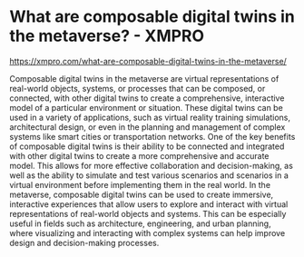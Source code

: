 # What are composable digital twins in the metaverse? - XMPRO

https://xmpro.com/what-are-composable-digital-twins-in-the-metaverse/

Composable digital twins in the metaverse are virtual representations of real-world objects, systems, or processes that can be composed, or connected, with other digital twins to create a comprehensive, interactive model of a particular environment or situation.
These digital twins can be used in a variety of applications, such as virtual reality training simulations, architectural design, or even in the planning and management of complex systems like smart cities or transportation networks.
One of the key benefits of composable digital twins is their ability to be connected and integrated with other digital twins to create a more comprehensive and accurate model. This allows for more effective collaboration and decision-making, as well as the ability to simulate and test various scenarios and scenarios in a virtual environment before implementing them in the real world.
In the metaverse, composable digital twins can be used to create immersive, interactive experiences that allow users to explore and interact with virtual representations of real-world objects and systems. This can be especially useful in fields such as architecture, engineering, and urban planning, where visualizing and interacting with complex systems can help improve design and decision-making processes.